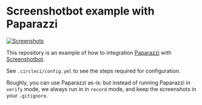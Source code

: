 # Screenshotbot example with Paparazzi

[![Screenshots](https://screenshotbot.io/badge?org=5fe2d92a7ceb64d41853c231&channel=paparazzi-example-circleci-test&branch=main)](https://screenshotbot.io/active-run?org=5fe2d92a7ceb64d41853c231&channel=paparazzi-example-circleci-test&branch=main)

This repository is an example of how to integration
[Paparazzi](https://github.com/cashapp/paparazzi)
with [Screenshotbot](https://screenshotbot.io).

See `.circleci/config.yml` to see the steps required for
configuration.

Roughly, you can use Paparazzi as-is: but instead of running Paparazzi
in `verify` mode, we always run in in `record` mode, and keep the
screenshots in your `.gitignore`.
